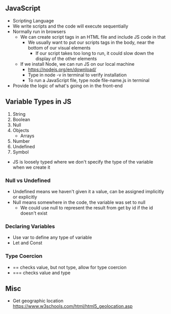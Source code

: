 ## JavaScript
- Scripting Language
- We write scripts and the code will execute sequentially
- Normally run in browsers
    - We can create script tags in an HTML file and include JS code in that
        - We usually want to put our scripts tags in the body, near the bottom of our visual elements 
            - If our script takes too long to run, it could slow down the display of the other elements
    - If we install Node, we can run JS on our local machine
        - https://nodejs.org/en/download/
        - Type in node -v in terminal to verify installation
        - To run a JavaScript file, type node file-name.js in terminal
- Provide the logic of what's going on in the front-end

## Variable Types in JS
1.  String
2.  Boolean
3.  Null
4.  Objects
    - Arrays
5. Number
6. Undefined 
7. Symbol
- JS is loosely typed where we don't specify the type of the variable when we create it
### Null vs Undefined
- Undefined means we haven't given it a value, can be assigned implicitly or explicitly
- Null means somewhere in the code, the variable was set to null
    - We could use null to represent the result from get by id if the id doesn't exist
### Declaring Variables
- Use var to define any type of variable
- Let and Const

### Type Coercion
- == checks value, but not type, allow for type coercion
- === checks value and type

## Misc
- Get geographic location https://www.w3schools.com/html/html5_geolocation.asp